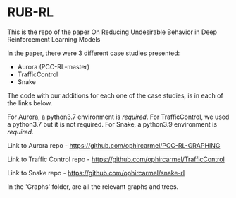 # RUB-RL
This is the repo of the paper On Reducing Undesirable Behavior in Deep Reinforcement Learning Models

In the paper, there were 3 different case studies presented:
- Aurora (PCC-RL-master)
- TrafficControl
- Snake

The code with our additions for each one of the case studies, is in each of the links below.

For Aurora, a python3.7 environment is *required*.
For TrafficControl, we used a python3.7 but it is not required.
For Snake, a python3.9 environment is *required*.

Link to Aurora repo - https://github.com/ophircarmel/PCC-RL-GRAPHING

Link to Traffic Control repo - https://github.com/ophircarmel/TrafficControl

Link to Snake repo - https://github.com/ophircarmel/snake-rl


In the 'Graphs' folder, are all the relevant graphs and trees.
